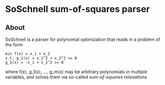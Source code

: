 # SoSchnell sum-of-squares parser

## About

SoSchnell is a parser for polynomial optimization that reads in a problem of the form 

    min f(x) = x_1 + x_2
    s.t. g_1(x) = x_1^2 + x_2^2 >= 0
    g_2(x) = -x_1 + x_2^2 >= 0
    
where f(x), g_1(x), ..., g_m(x) may be arbitrary polynomials in multiple variables, and solves them via so-called *sum-of-squares relaxations*.